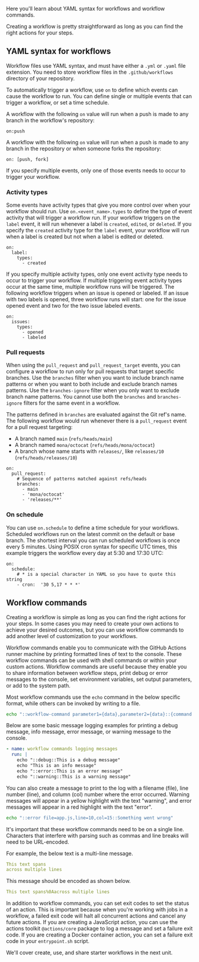 Here you'll learn about YAML syntax for workflows and workflow commands.

Creating a workflow is pretty straightforward as long as you can find the right actions for your steps. 

## YAML syntax for workflows

Workflow files use YAML syntax, and must have either a `.yml` or `.yaml` file extension. You need to store workflow files in the `.github/workflows` directory of your repository.

To automatically trigger a workflow, use `on` to define which events can cause the workflow to run. You can define single or multiple events that can trigger a  workflow, or set a time schedule.

A workflow with the following `on` value will run when a push is made to any branch in the workflow's repository:

```
on:push
```

A workflow with the following `on` value will run when a push is made to any branch in the repository or when someone forks the repository:

```
on: [push, fork]
```

If you specify multiple events, only one of those events needs to occur to trigger your workflow.

### Activity types

Some events have activity types that give you more control over when your workflow should run. Use `on.<event_name>.types` to define the type of event activity that will trigger a workflow run. If your workflow triggers on the `label` event, it will run whenever a label is `created`, `edited`, or `deleted`. If you specify the `created` activity type for the `label` event, your workflow will run when a label is created but not when a label is edited or deleted.

```
on:
  label:
    types:
      - created
```

If you specify multiple activity types, only one event activity type needs to occur to trigger your workflow. If multiple triggering event activity types occur at the same time, multiple workflow runs will be triggered. The following workflow triggers when an issue is opened or labeled. If an issue with two labels is opened, three workflow runs will start: one for the issue opened event and two for the two issue labeled events.

```
on:
  issues:
    types:
      - opened
      - labeled
```

### Pull requests

When using the `pull_request` and `pull_request_target` events, you can configure a workflow to run only for pull requests that target specific branches. Use the `branches` filter when you want to include branch name patterns or when you want to both include and exclude branch names patterns. Use the `branches-ignore` filter when you only want to exclude branch name patterns. You cannot use both the `branches` and `branches-ignore` filters for the same event in a workflow.

The patterns defined in `branches` are evaluated against the Git ref's name. The following workflow would run whenever there is a `pull_request` event for a pull request targeting:

- A branch named `main` (`refs/heads/main`)
- A branch named `mona/octocat` (`refs/heads/mona/octocat`)
- A branch whose name starts with `releases/`, like `releases/10` (`refs/heads/releases/10`)

```
on:
  pull_request:
    # Sequence of patterns matched against refs/heads
    branches:    
      - main
      - 'mona/octocat'
      - 'releases/**'
```

### On schedule

You can use `on.schedule` to define a time schedule for your workflows. Scheduled workflows run on the latest commit on the default or base branch. The shortest interval you can run scheduled workflows is once every 5 minutes. Using POSIX cron syntax for specific UTC times, this example triggers the workflow every day at 5:30 and 17:30 UTC:

```
on:
  schedule:
    # * is a special character in YAML so you have to quote this string
    - cron:  '30 5,17 * * *'
 ```
 
## Workflow commands

Creating a workflow is simple as long as you can find the right actions for your steps. In some cases you may need to create your own actions to achieve your desired outcomes, but you can use workflow commands to add another level of customization to your workflows.

Workflow commands enable you to communicate with the GitHub Actions runner machine by printing formatted lines of text to the console. These workflow commands can be used with shell commands or within your custom actions. Workflow commands are useful because they enable you to share information between workflow steps, print debug or error messages to the console, set environment variables, set output parameters, or add to the system path.

Most workflow commands use the `echo` command in the below specific format, while others can be invoked by writing to a file.

```bash
echo "::workflow-command parameter1={data},parameter2={data}::{command value}"
```

Below are some basic message logging examples for printing a debug message, info message, error message, or warning message to the console.

```yml
- name: workflow commands logging messages
  run: |
    echo "::debug::This is a debug message"
    echo "This is an info message"
    echo "::error::This is an error message"
    echo "::warning::This is a warning message"
```

You can also create a message to print to the log with a filename (file), line number (line), and column (col) number where the error occurred. Warning messages will appear in a yellow highlight with the text "warning", and error messages will appear in a red highlight with the text "error".

```bash
echo "::error file=app.js,line=10,col=15::Something went wrong"
```

It's important that these workflow commands need to be on a single line. Characters that interfere with parsing such as commas and line breaks will need to be URL-encoded.

For example, the below text is a multi-line message.

```yml
This text spans
across multiple lines
```

This message should be encoded as shown below.

```yml
This text spans%0Aacross multiple lines
```

In addition to workflow commands, you can set exit codes to set the status of an action. This is important because when you're working with jobs in a workflow, a failed exit code will halt all concurrent actions and cancel any future actions. If you are creating a JavaScript action, you can use the actions toolkit `@actions/core` package to log a message and set a failure exit code. If you are creating a Docker container action, you can set a failure exit code in your `entrypoint.sh` script.

We'll cover create, use, and share starter workflows in the next unit.
